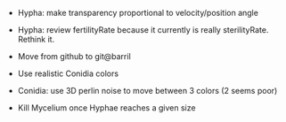 - Hypha: make transparency proportional to velocity/position angle 
- Hypha: review fertilityRate because it currently is really sterilityRate. Rethink it.

- Move from github to git@barril

- Use realistic Conidia colors
- Conidia: use 3D perlin noise to move between 3 colors (2 seems poor)

- Kill Mycelium once Hyphae reaches a given size
